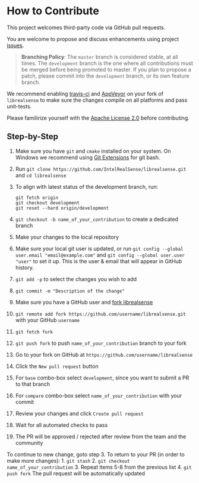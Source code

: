 # How to Contribute

This project welcomes third-party code via GitHub pull requests.

You are welcome to propose and discuss enhancements using project [issues](https://github.com/IntelRealSense/librealsense/issues).

> **Branching Policy**: The `master` branch is considered stable, at all times. The `development` branch is the one where all contributions must be merged before being promoted to master. If you plan to propose a patch, please commit into the `development` branch, or its own feature branch.

We recommend enabling [travis-ci](https://travis-ci.org/) and [AppVeyor](https://www.appveyor.com/) on your fork of `librealsense` to make sure the changes compile on all platforms and pass unit-tests.

Please familirize yourself with the [Apache License 2.0](https://github.com/IntelRealSense/librealsense/blob/master/LICENSE) before contributing.

## Step-by-Step

1. Make sure you have `git` and `cmake` installed on your system. On Windows we recommend using [Git Extensions](https://github.com/gitextensions/gitextensions/releases) for git bash. 
2. Run `git clone https://github.com/IntelRealSense/librealsense.git` and `cd librealsense`
3. To align with latest status of the development branch, run:

   ```text
   git fetch origin
   git checkout development
   git reset --hard origin/development
   ```

4. `git checkout -b name_of_your_contribution` to create a dedicated branch
5. Make your changes to the local repository
6. Make sure your local git user is updated, or run `git config --global user.email "email@example.com"` and `git config --global user.user "user"` to set it up. This is the user & email that will appear in GitHub history. 
7. `git add -p` to select the changes you wish to add
8. `git commit -m "Description of the change"`
9. Make sure you have a GitHub user and [fork librealsense](https://github.com/IntelRealSense/librealsense#fork-destination-box)
10. `git remote add fork https://github.com/username/librealsense.git` with your GitHub `username`
11. `git fetch fork`
12. `git push fork` to push `name_of_your_contribution` branch to your fork
13. Go to your fork on GitHub at `https://github.com/username/librealsense`
14. Click the `New pull request` button
15. For `base` combo-box select `development`, since you want to submit a PR to that branch
16. For `compare` combo-box select `name_of_your_contribution` with your commit
17. Review your changes and click `Create pull request`
18. Wait for all automated checks to pass
19. The PR will be approved / rejected after review from the team and the community

To continue to new change, goto step 3. To return to your PR \(in order to make more changes\): 1. `git stash` 2. `git checkout name_of_your_contribution` 3. Repeat items 5-8 from the previous list 4. `git push fork` The pull request will be automatically updated

